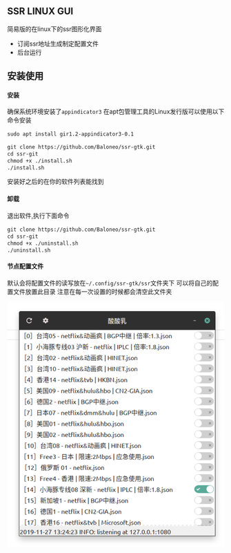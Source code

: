 ## SSR LINUX GUI
简易版的在linux下的ssr图形化界面

* 订阅ssr地址生成制定配置文件
* 后台运行

## 安装使用
#### 安装
确保系统环境安装了`appindicator3`
在apt包管理工具的Linux发行版可以使用以下命令安装
```
sudo apt install gir1.2-appindicator3-0.1
```


```
git clone https://github.com/Baloneo/ssr-gtk.git
cd ssr-git
chmod +x ./install.sh
./install.sh
```
安装好之后的在你的软件列表能找到

#### 卸载
退出软件,执行下面命令
```
git clone https://github.com/Baloneo/ssr-gtk.git
cd ssr-git
chmod +x ./uninstall.sh
./uninstall.sh
```

#### 节点配置文件
默认会将配置文件的读写放在`~/.config/ssr-gtk/ssr`文件夹下 可以将自己的配置文件放置此目录 注意在每一次设置的时候都会清空此文件夹

![界面](https://raw.githubusercontent.com/Baloneo/ssr-gtk/master/01.png)